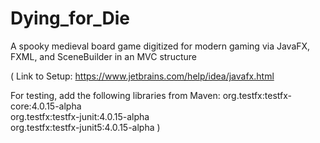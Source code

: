# Dying_for_Die
A spooky medieval board game digitized for modern gaming via JavaFX, FXML, and SceneBuilder in an MVC structure

( Link to Setup: https://www.jetbrains.com/help/idea/javafx.html 

For testing, add the following libraries from Maven:
  org.testfx:testfx-core:4.0.15-alpha  
  org.testfx:testfx-junit:4.0.15-alpha  
  org.testfx:testfx-junit5:4.0.15-alpha                           )
